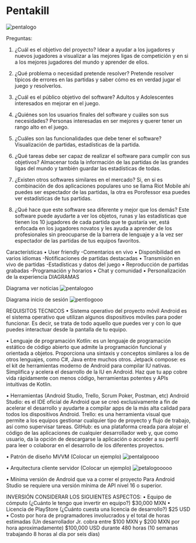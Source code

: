 # Pentakill
![pentalogo](/pentakill.png"logo")

Preguntas:
1.	¿Cuál es el objetivo del proyecto? Idear a ayudar a los jugadores y nuevos jugadores a visualizar a las mejores ligas de competición y en si a los mejores jugadores del mundo y aprender de ellos.

2.	¿Qué problema o necesidad pretende resolver? Pretende resolver típicos de errores en las partidas y saber cómo es en verdad jugar el juego y resolverlos.

3.	¿Cuál es el público objetivo del software? Adultos y Adolescentes interesados en mejorar en el juego.

4.	¿Quiénes son los usuarios finales del software y cuáles son sus necesidades? Personas interesadas en ser mejores y querer tener un rango alto en el juego.

5.	¿Cuáles son las funcionalidades que debe tener el software? Visualización de partidas, estadísticas de la partida.

6.	¿Qué tareas debe ser capaz de realizar el software para cumplir con sus objetivos? Almacenar toda la información de las partidas de las grandes ligas del mundo y también guardar las estadísticas de todas.

7.	¿Existen otros softwares similares en el mercado? Si, en si es combinación de dos aplicaciones populares uno se llama Riot Mobile ahí puedes ser espectador de las partidas, la otra es Porofessor esa puedes ver estadísticas de tus partidas.

8.	¿Qué hace que este software sea diferente y mejor que los demás? Este software puede ayudarte a ver los objetos, runas y las estadísticas que tienen los 10 jugadores de cada partida que te gustaría ver, está enfocada en los jugadores novatos y les ayuda a aprender de los profesionales sin preocuparse de la barrera de lenguaje y a la vez ser espectador de las partidas de tus equipos favoritos.

Características
•	User friendly                                              -Comentarios en vivo
•	Disponibilidad en varios idiomas               -Notificaciones de partidas destacadas
•	Transmisión en vivo de partidas                 -Estadísticas y datos del juego
•	Reproducción de partidas grabadas            -Programación y horarios
•	Chat y comunidad
•	Personalización de la experiencia
DIAGRAMAS

Diagrama ver noticias
![pentalogoo](/ver%20noticias.png"noticias")

Diagrama inicio de sesión
![pentlogooo](/inicio%20de%20sesion.png"sesion")
























REQUISITOS TECNICOS
• Sistema operativo del proyecto móvil 
Android es el sistema operativo que utilizan algunos dispositivos móviles para poder funcionar. Es decir, se trata de todo aquello que puedes ver y con lo que puedes interactuar desde la pantalla de tu equipo.

• Lenguaje de programación 
Kotlin: es un lenguaje de programación estático de código abierto que admite la programación funcional y orientada a objetos. Proporciona una sintaxis y conceptos similares a los de otros lenguajes, como C#, Java entre muchos otros. 
Jetpack compose: es el kit de herramientas moderno de Android para compilar IU nativas. Simplifica y acelera el desarrollo de la IU en Android. Haz que tu app cobre vida rápidamente con menos código, herramientas potentes y APIs intuitivas de Kotlin.

• Herramientas (Android Studio, Trello, Scrum Poker, Postman,  etc)
Android Studio: es el IDE oficial de Android que se creó exclusivamente a fin de acelerar el desarrollo y ayudarte a compilar apps de la más alta calidad para todos los dispositivos Android.
Trello: es una herramienta visual que permite a los equipos gestionar cualquier tipo de proyecto y flujo de trabajo, así como supervisar tareas.
GitHub: es una plataforma creada para alojar el código de las aplicaciones de cualquier desarrollador web y, que como usuario, da la opción de descargarse la aplicación o acceder a su perfil para leer o colaborar en el desarrollo de los diferentes proyectos.
 
• Patrón de diseño MVVM (Colocar un ejemplo) 
![pentalgoooo](/MVVM.png"mvvm")


• Arquitectura cliente servidor (Colocar un ejemplo)
![petalogooooo](/CLIENTE-SERVIDOR.png"client")










• Mínima versión de Android que va a correr el proyecto
Para Android Studio se requiere una versión mínima de API nivel 16 o superior.

INVERSIÓN CONSIDERAR LOS SIGUIENTES ASPECTOS:
• Equipo de cómputo (¿Cuánto le tengo que invertir en equipo?) $30,000 MXN
• Licencia de PlayStore (¿Cuánto cuesta una licencia de desarrollo?) $25 USD
• Costo por hora de programadores involucrados y el total de horas estimadas (Un
desarrollador Jr. cobra entre $100 MXN y $200 MXN por hora aproximadamente)
$100,000 USD durante 480 horas (10 semanas trabajando 8 horas al día por seis días)


